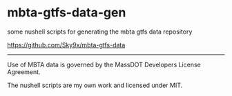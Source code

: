 # mbta-gtfs-data-gen

some nushell scripts for generating the mbta gtfs data repository

<https://github.com/Sky9x/mbta-gtfs-data>


---


Use of MBTA data is governed by the MassDOT Developers License Agreement.

The nushell scripts are my own work and licensed under MIT.
